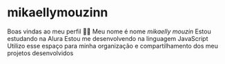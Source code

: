 # mikaellymouzinn
Boas vindas ao meu perfil 💙💙
Meu nome é nome *mikaelly  mouzin*
Estou estudando na Alura
Estou me desenvolvendo na linguagem JavaScript
Utilizo esse espaço para minha organização e compartilhamento dos meu projetos desenvolvidos
